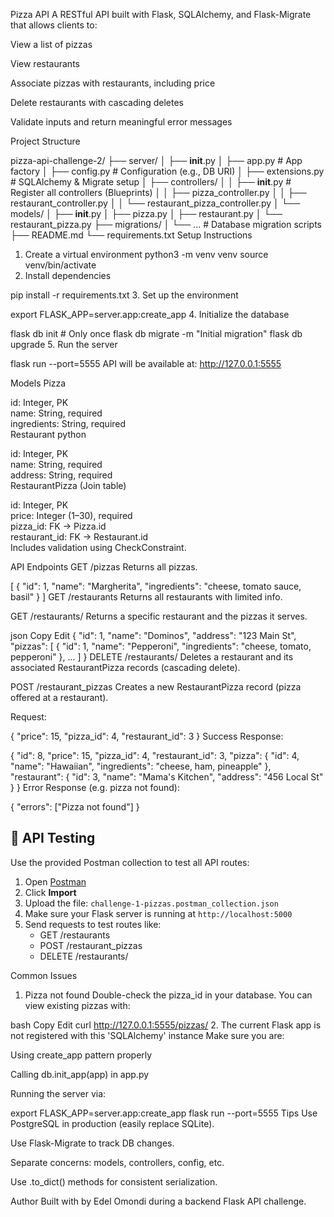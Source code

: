  Pizza API
A RESTful API built with Flask, SQLAlchemy, and Flask-Migrate that allows clients to:

View a list of pizzas 

View restaurants 

Associate pizzas with restaurants, including price

Delete restaurants with cascading deletes

Validate inputs and return meaningful error messages

 Project Structure

pizza-api-challenge-2/
├── server/
│   ├── __init__.py
│   ├── app.py                 # App factory
│   ├── config.py              # Configuration (e.g., DB URI)
│   ├── extensions.py          # SQLAlchemy & Migrate setup
│   ├── controllers/
│   │   ├── __init__.py        # Register all controllers (Blueprints)
│   │   ├── pizza_controller.py
│   │   ├── restaurant_controller.py
│   │   └── restaurant_pizza_controller.py
│   └── models/
│       ├── __init__.py
│       ├── pizza.py
│       ├── restaurant.py
│       └── restaurant_pizza.py
├── migrations/
│   └── ...                    # Database migration scripts
├── README.md
└── requirements.txt
 Setup Instructions


 
1.  Create a virtual environment
python3 -m venv venv
source venv/bin/activate
2.  Install dependencies

pip install -r requirements.txt
3.  Set up the environment

export FLASK_APP=server.app:create_app
4.  Initialize the database

flask db init      # Only once
flask db migrate -m "Initial migration"
flask db upgrade
5.  Run the server

flask run --port=5555
API will be available at: http://127.0.0.1:5555

 Models
 Pizza

id: Integer, PK  
name: String, required  
ingredients: String, required  
 Restaurant
python

id: Integer, PK  
name: String, required  
address: String, required  
 RestaurantPizza (Join table)


id: Integer, PK  
price: Integer (1–30), required  
pizza_id: FK → Pizza.id  
restaurant_id: FK → Restaurant.id  
 Includes validation using CheckConstraint.

 API Endpoints
GET /pizzas
Returns all pizzas.




[
  {
    "id": 1,
    "name": "Margherita",
    "ingredients": "cheese, tomato sauce, basil"
  }
]
GET /restaurants
Returns all restaurants with limited info.

GET /restaurants/<id>
Returns a specific restaurant and the pizzas it serves.

json
Copy
Edit
{
  "id": 1,
  "name": "Dominos",
  "address": "123 Main St",
  "pizzas": [
    { "id": 1, "name": "Pepperoni", "ingredients": "cheese, tomato, pepperoni" },
    ...
  ]
}
DELETE /restaurants/<id>
Deletes a restaurant and its associated RestaurantPizza records (cascading delete).

POST /restaurant_pizzas
Creates a new RestaurantPizza record (pizza offered at a restaurant).

Request:


{
  "price": 15,
  "pizza_id": 4,
  "restaurant_id": 3
}
Success Response:


{
  "id": 8,
  "price": 15,
  "pizza_id": 4,
  "restaurant_id": 3,
  "pizza": {
    "id": 4,
    "name": "Hawaiian",
    "ingredients": "cheese, ham, pineapple"
  },
  "restaurant": {
    "id": 3,
    "name": "Mama's Kitchen",
    "address": "456 Local St"
  }
}
Error Response (e.g. pizza not found):


{
  "errors": ["Pizza not found"]
}
 ## 🔎 API Testing

Use the provided Postman collection to test all API routes:

1. Open [Postman](https://www.postman.com/)
2. Click **Import**
3. Upload the file: `challenge-1-pizzas.postman_collection.json`
4. Make sure your Flask server is running at `http://localhost:5000`
5. Send requests to test routes like:
   - GET /restaurants
   - POST /restaurant_pizzas
   - DELETE /restaurants/<id>


Common Issues
1.  Pizza not found
Double-check the pizza_id in your database. You can view existing pizzas with:

bash
Copy
Edit
curl http://127.0.0.1:5555/pizzas/
2.  The current Flask app is not registered with this 'SQLAlchemy' instance
Make sure you are:

Using create_app pattern properly

Calling db.init_app(app) in app.py

Running the server via:

export FLASK_APP=server.app:create_app
flask run --port=5555
 Tips
Use PostgreSQL in production (easily replace SQLite).

Use Flask-Migrate to track DB changes.

Separate concerns: models, controllers, config, etc.

Use .to_dict() methods for consistent serialization.

 Author
Built with  by Edel Omondi during a backend Flask API challenge.

